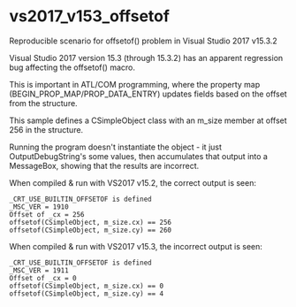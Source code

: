 # vs2017_v153_offsetof
Reproducible scenario for offsetof() problem in Visual Studio 2017 v15.3.2

Visual Studio 2017 version 15.3 (through 15.3.2) has an apparent regression bug affecting the offsetof() macro.

This is important in ATL/COM programming, where the property map (BEGIN_PROP_MAP/PROP_DATA_ENTRY) updates fields based on the offset from the structure.

This sample defines a CSimpleObject class with an m_size member at offset 256 in the structure.

Running the program doesn't instantiate the object - it just OutputDebugString's some values, then accumulates that output into a MessageBox, showing that the results are incorrect.

When compiled & run with VS2017 v15.2, the correct output is seen:
````
_CRT_USE_BUILTIN_OFFSETOF is defined
_MSC_VER = 1910
Offset of _cx = 256
offsetof(CSimpleObject, m_size.cx) == 256
offsetof(CSimpleObject, m_size.cy) == 260
````

When compiled & run with VS2017 v15.3, the incorrect output is seen:
````
_CRT_USE_BUILTIN_OFFSETOF is defined
_MSC_VER = 1911
Offset of _cx = 0
offsetof(CSimpleObject, m_size.cx) == 0
offsetof(CSimpleObject, m_size.cy) == 4
````
